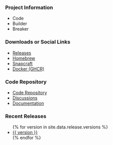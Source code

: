 ### Project Information

* <i class="fas fa-code" style="color:#233e81;"></i> Code
* <i class="fas fa-toolbox" style="color:#233e81;"></i> Builder
* <i class="fas fa-user-secret" style="color:#233e81;"></i> Breaker

### Downloads or Social Links

* [Releases](https://github.com/owasp-noir/noir/releases)
* [Homebrew](https://formulae.brew.sh/formula/noir)
* [Snapcraft](https://snapcraft.io/noir)
* [Docker (GHCR)](https://github.com/owasp-noir/noir/pkgs/container/noir)

### Code Repository

* [Code Repository](https://github.com/owasp-noir/noir)
* [Discussions](https://github.com/orgs/owasp-noir/discussions)
* [Documentation](https://owasp-noir.github.io/noir/)

### Recent Releases

<ul>
    {% for version in site.data.release.versions %}
    <li><a target="_blank" href="https://github.com/owasp-noir/noir/releases/tag/{{version}}">{{ version }}</a></li>
    {% endfor %}
</ul>